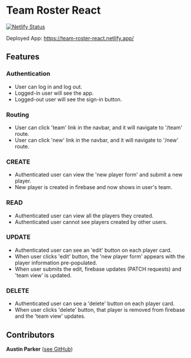 # Team Roster React

[![Netlify Status](https://api.netlify.com/api/v1/badges/ca79e1ac-050f-40fa-8700-d5b65064e44d/deploy-status)](https://app.netlify.com/sites/team-roster-react/deploys)

Deployed App: https://team-roster-react.netlify.app/

## Features

### Authentication

- User can log in and log out.
- Logged-in user will see the app.
- Logged-out user will see the sign-in button.

### Routing

- User can click 'team' link in the navbar, and it will navigate to '/team' route.
- User can click 'new' link in the navbar, and it will navigate to '/new' route.

### CREATE

- Authenticated user can view the 'new player form' and submit a new player.
- New player is created in firebase and now shows in user's team.

### READ

- Authenticated user can view all the players they created.
- Authenticated user cannot see players created by other users.

### UPDATE

- Authenticated user can see an 'edit' button on each player card.
- When user clicks 'edit' button, the 'new player form' appears with the player information pre-populated.
- When user submits the edit, firebase updates (PATCH requests) and 'team view' is updated.

### DELETE

- Authenticated user can see a 'delete' button on each player card.
- When user clicks 'delete' button, that player is removed from firebase and the 'team view' updates.

## Contributors
**Austin Parker** ([see GitHub](https://www.github.com/austincparker))
